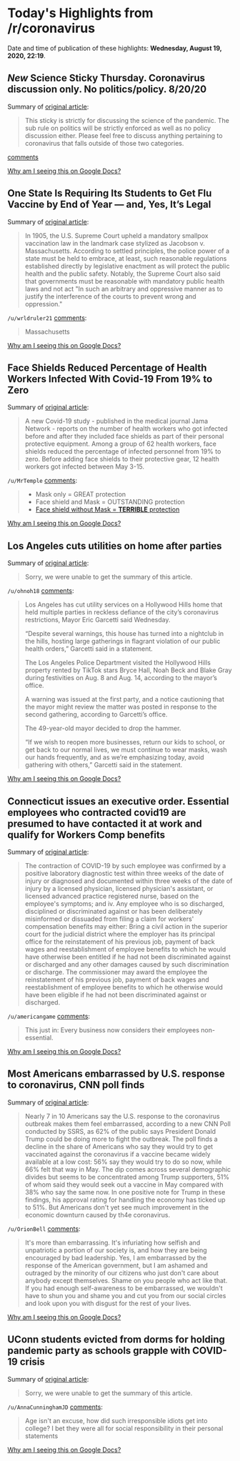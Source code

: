 # Today's Highlights from /r/coronavirus

Date and time of publication of these highlights: **Wednesday, August 19, 2020, 22:19**.

## *New* Science Sticky Thursday. Coronavirus discussion only. No politics/policy. 8/20/20

Summary of [original article](https://www.reddit.com/r/Coronavirus/comments/id471r/new_science_sticky_thursday_coronavirus/):

> This sticky is strictly for discussing the science of the pandemic. The sub rule on politics will be strictly enforced as well as no policy discussion either. Please feel free to discuss anything pertaining to coronavirus that falls outside of those two categories.

[comments](https://www.reddit.com/r/Coronavirus/comments/id471r/new_science_sticky_thursday_coronavirus/)

[Why am I seeing this on Google Docs?](https://docs.google.com/document/d/1Dc6We63vOXIZsc0op-Bt4abqkYjXzOigalQqFxmvvbM/edit?usp=sharing)

## One State Is Requiring Its Students to Get Flu Vaccine by End of Year — and, Yes, It’s Legal

Summary of [original article](https://lawandcrime.com/covid-19-pandemic/one-state-is-requiring-its-students-to-get-flu-vaccine-by-end-of-year-and-yes-its-legal/):

> In 1905, the U.S. Supreme Court upheld a mandatory smallpox vaccination law in the landmark case stylized as Jacobson v. Massachusetts. According to settled principles, the police power of a state must be held to embrace, at least, such reasonable regulations established directly by legislative enactment as will protect the public health and the public safety. Notably, the Supreme Court also said that governments must be reasonable with mandatory public health laws and not act "In such an arbitrary and oppressive manner as to justify the interference of the courts to prevent wrong and oppression."

`/u/wrldruler21` [comments](https://www.reddit.com/r/Coronavirus/comments/icyymb/one_state_is_requiring_its_students_to_get_flu/):

> Massachusetts

[Why am I seeing this on Google Docs?](https://docs.google.com/document/d/1Dc6We63vOXIZsc0op-Bt4abqkYjXzOigalQqFxmvvbM/edit?usp=sharing)

## Face Shields Reduced Percentage of Health Workers Infected With Covid-19 From 19% to Zero

Summary of [original article](https://www.latestresearchnews.com/2020/08/19/face-shields-reduced-covid19-transmission/):

> A new Covid-19 study - published in the medical journal Jama Network - reports on the number of health workers who got infected before and after they included face shields as part of their personal protective equipment. Among a group of 62 health workers, face shields reduced the percentage of infected personnel from 19% to zero. Before adding face shields to their protective gear, 12 health workers got infected between May 3-15.

`/u/MrTemple` [comments](https://www.reddit.com/r/Coronavirus/comments/ictzrb/face_shields_reduced_percentage_of_health_workers/):

> * Mask only = GREAT protection
> * Face shield and Mask = OUTSTANDING protection
> * [Face shield without Mask = **TERRIBLE** protection](https://www.thelocal.ch/20200715/only-those-with-plastic-visors-were-infected-swiss-government-warns-against-face-shields/)

[Why am I seeing this on Google Docs?](https://docs.google.com/document/d/1Dc6We63vOXIZsc0op-Bt4abqkYjXzOigalQqFxmvvbM/edit?usp=sharing)

## Los Angeles cuts utilities on home after parties

Summary of [original article](https://www.nydailynews.com/coronavirus/ny-coronavirus-hollywood-hills-home-loses-utilities-20200819-e5t45ffiw5gffd2pw2o5jv25me-story.html):

> Sorry, we were unable to get the summary of this article.

`/u/ohnoh18` [comments](https://www.reddit.com/r/Coronavirus/comments/iczf1x/los_angeles_cuts_utilities_on_home_after_parties/):

> Los Angeles has cut utility services on a Hollywood Hills home that held multiple parties in reckless defiance of the city’s coronavirus restrictions, Mayor Eric Garcetti said Wednesday.
> 
> “Despite several warnings, this house has turned into a nightclub in the hills, hosting large gatherings in flagrant violation of our public health orders,” Garcetti said in a statement.
> 
> The Los Angeles Police Department visited the Hollywood Hills property rented by TikTok stars Bryce Hall, Noah Beck and Blake Gray during festivities on Aug. 8 and Aug. 14, according to the mayor’s office.
> 
> A warning was issued at the first party, and a notice cautioning that the mayor might review the matter was posted in response to the second gathering, according to Garcetti’s office.
> 
> The 49-year-old mayor decided to drop the hammer.
> 
> “If we wish to reopen more businesses, return our kids to school, or get back to our normal lives, we must continue to wear masks, wash our hands frequently, and as we’re emphasizing today, avoid gathering with others,” Garcetti said in the statement.

[Why am I seeing this on Google Docs?](https://docs.google.com/document/d/1Dc6We63vOXIZsc0op-Bt4abqkYjXzOigalQqFxmvvbM/edit?usp=sharing)

## Connecticut issues an executive order. Essential employees who contracted covid19 are presumed to have contacted it at work and qualify for Workers Comp benefits

Summary of [original article](https://portal.ct.gov/-/media/Office-of-the-Governor/Executive-Orders/Lamont-Executive-Orders/Executive-Order-No-7JJJ.pdf):

> The contraction of COVID-19 by such employee was confirmed by a positive laboratory diagnostic test within three weeks of the date of injury or diagnosed and documented within three weeks of the date of injury by a licensed physician, licensed physician's assistant, or licensed advanced practice registered nurse, based on the employee's symptoms; and iv. Any employee who is so discharged, disciplined or discriminated against or has been deliberately misinformed or dissuaded from filing a claim for workers' compensation benefits may either: Bring a civil action in the superior court for the judicial district where the employer has its principal office for the reinstatement of his previous job, payment of back wages and reestablishment of employee benefits to which he would have otherwise been entitled if he had not been discriminated against or discharged and any other damages caused by such discrimination or discharge. The commissioner may award the employee the reinstatement of his previous job, payment of back wages and reestablishment of employee benefits to which he otherwise would have been eligible if he had not been discriminated against or discharged.

`/u/americangame` [comments](https://www.reddit.com/r/Coronavirus/comments/icmm9e/connecticut_issues_an_executive_order_essential/):

> This just in: Every business now considers their employees non-essential.

[Why am I seeing this on Google Docs?](https://docs.google.com/document/d/1Dc6We63vOXIZsc0op-Bt4abqkYjXzOigalQqFxmvvbM/edit?usp=sharing)

## Most Americans embarrassed by U.S. response to coronavirus, CNN poll finds

Summary of [original article](https://www.ctvnews.ca/health/coronavirus/most-americans-embarrassed-by-u-s-response-to-coronavirus-cnn-poll-finds-1.5070410):

> Nearly 7 in 10 Americans say the U.S. response to the coronavirus outbreak makes them feel embarrassed, according to a new CNN Poll conducted by SSRS, as 62% of the public says President Donald Trump could be doing more to fight the outbreak. The poll finds a decline in the share of Americans who say they would try to get vaccinated against the coronavirus if a vaccine became widely available at a low cost: 56% say they would try to do so now, while 66% felt that way in May. The dip comes across several demographic divides but seems to be concentrated among Trump supporters, 51% of whom said they would seek out a vaccine in May compared with 38% who say the same now. In one positive note for Trump in these findings, his approval rating for handling the economy has ticked up to 51%. But Americans don't yet see much improvement in the economic downturn caused by th4e coronavirus.

`/u/OrionBell` [comments](https://www.reddit.com/r/Coronavirus/comments/icoy8o/most_americans_embarrassed_by_us_response_to/):

> It's more than embarrassing. It's infuriating how selfish and unpatriotic a portion of our society is, and how they are being encouraged by bad leadership. Yes, I am embarrassed by the response of the American government, but I am ashamed and outraged by the minority of our citizens who just don't care about anybody except themselves. Shame on you people who act like that. If you had enough self-awareness to be embarrassed, we wouldn't have to shun you and shame you and cut you from our social circles and look upon you with disgust for the rest of your lives.

[Why am I seeing this on Google Docs?](https://docs.google.com/document/d/1Dc6We63vOXIZsc0op-Bt4abqkYjXzOigalQqFxmvvbM/edit?usp=sharing)

## UConn students evicted from dorms for holding pandemic party as schools grapple with COVID-19 crisis

Summary of [original article](https://www.nbcnews.com/news/us-news/uconn-students-evicted-dorms-holding-pandemic-party-schools-grapple-covid-n1237311):

> Sorry, we were unable to get the summary of this article.

`/u/AnnaCunninghamJD` [comments](https://www.reddit.com/r/Coronavirus/comments/icxaun/uconn_students_evicted_from_dorms_for_holding/):

> Age isn't an excuse, how did such irresponsible idiots get into college? I bet they were all for social responsibility in their personal statements

[Why am I seeing this on Google Docs?](https://docs.google.com/document/d/1Dc6We63vOXIZsc0op-Bt4abqkYjXzOigalQqFxmvvbM/edit?usp=sharing)

